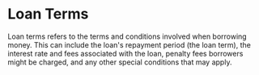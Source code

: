 ---
---

# Loan Terms

Loan terms refers to the terms and conditions involved when borrowing money. This can include the loan's repayment period (the loan term), the interest rate and fees associated with the loan, penalty fees borrowers might be charged, and any other special conditions that may apply.
